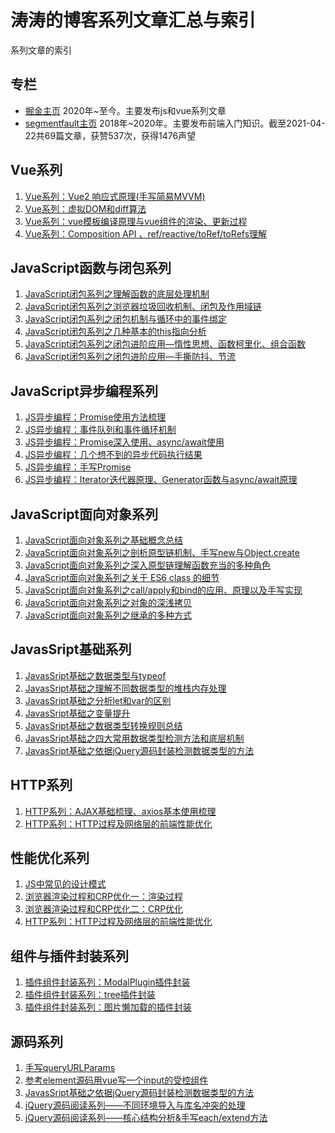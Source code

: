 # 涛涛的博客系列文章汇总与索引

系列文章的索引

## 专栏

* [掘金主页](https://juejin.cn/user/747323636587997/posts)  2020年~至今。主要发布js和vue系列文章
* [segmentfault主页](https://segmentfault.com/u/mataotao/articles?sort=vote) 2018年~2020年。主要发布前端入门知识。截至2021-04-22共69篇文章，获赞537次，获得1476声望

## Vue系列
1. [Vue系列：Vue2 响应式原理(手写简易MVVM)](https://juejin.cn/post/6990018362391265287)
2. [Vue系列：虚拟DOM和diff算法](https://juejin.cn/post/6995204870114377741)
3. [Vue系列：vue模板编译原理与vue组件的渲染、更新过程](https://juejin.cn/post/6995232345749979172)
4. [Vue系列：Composition API 、ref/reactive/toRef/toRefs理解](https://juejin.cn/post/6996163301650464775)
## JavaScript函数与闭包系列

1. [JavaScript闭包系列之理解函数的底层处理机制](https://juejin.cn/post/6882028982200434701/)
2. [JavaScript闭包系列之浏览器垃圾回收机制、闭包及作用域链](https://juejin.cn/post/6917237481595207688/)
3. [JavaScript闭包系列之闭包机制与循环中的事件绑定](https://juejin.cn/post/6918182773924724750/)
3. [JavaScript闭包系列之几种基本的this指向分析](https://juejin.cn/post/6918725304768790541)
4. [JavaScript闭包系列之闭包进阶应用—惰性思想、函数柯里化、组合函数](https://juejin.cn/post/6934295655397457934/)
5. [JavaScript闭包系列之闭包进阶应用—手撕防抖、节流](https://juejin.cn/post/6935767970652094477/)

## JavaScript异步编程系列
1. [JS异步编程：Promise使用方法梳理](https://juejin.cn/post/6954264984830345252)
2. [JS异步编程：事件队列和事件循环机制](https://juejin.cn/post/6975903958451617799)
3. [JS异步编程：Promise深入使用、async/await使用](https://juejin.cn/post/6976662408295088158)
4. [JS异步编程：几个想不到的异步代码执行结果](https://juejin.cn/post/6976662957224624136)
5. [JS异步编程：手写Promise](https://juejin.cn/post/6977270541631619108)
6. [JS异步编程：Iterator迭代器原理、Generator函数与async/await原理](https://juejin.cn/post/6978766285324681253)
## JavaScript面向对象系列

1. [JavaScript面向对象系列之基础概念总结](https://juejin.cn/post/6943593611355226142/)
1. [JavaScript面向对象系列之剖析原型链机制、手写new与Object.create](https://juejin.cn/post/6946962335860785160/)
1. [JavaScript面向对象系列之深入原型链理解函数充当的多种角色](https://juejin.cn/post/6947229348604674061)
1. [JavaScript面向对象系列之关于 ES6 class 的细节](https://juejin.cn/post/6947353089355546637)
1. [JavaScript面向对象系列之call/apply和bind的应用、原理以及手写实现](https://juejin.cn/post/6949723248451928094)
1. [JavaScript面向对象系列之对象的深浅拷贝](https://juejin.cn/post/6953649370910687268/)
1. [JavaScript面向对象系列之继承的多种方式](https://juejin.cn/post/6953885775096184840/)


## JavasSript基础系列

1. [JavasSript基础之数据类型与typeof](https://juejin.cn/post/6880749980311617549)
2. [JavasSript基础之理解不同数据类型的堆栈内存处理](https://juejin.cn/post/6880758339052142600/)
3. [JavasSript基础之分析let和var的区别](https://juejin.cn/post/6918185426469519367/)
4. [JavasSript基础之变量提升](https://juejin.cn/post/6923441559686004750/)
5. [JavasSript基础之数据类型转换规则总结](https://juejin.cn/post/6934288549592170503/)
6. [JavasSript基础之四大常用数据类型检测方法和底层机制](https://juejin.cn/post/6950899825168613389/)
7. [JavasSript基础之依据jQuery源码封装检测数据类型的方法](https://juejin.cn/post/6950901721065324558/)

## HTTP系列
1. [HTTP系列：AJAX基础梳理、axios基本使用梳理](https://juejin.cn/post/6985823318070788110)
1. [HTTP系列：HTTP过程及网络层的前端性能优化](https://juejin.cn/post/6986268029055139847)

## 性能优化系列

1. [JS中常见的设计模式](https://juejin.cn/post/6985939863203741703)
1. [浏览器渲染过程和CRP优化一：渲染过程](https://juejin.cn/post/6975028927223824391)
1. [浏览器渲染过程和CRP优化二：CRP优化](https://juejin.cn/post/6975093992232845342)
1. [HTTP系列：HTTP过程及网络层的前端性能优化](https://juejin.cn/post/6986268029055139847)

## 组件与插件封装系列
1. [插件组件封装系列：ModalPlugin插件封装](https://juejin.cn/post/6988941752556060686)
2. [插件组件封装系列：tree插件封装](https://juejin.cn/post/6988105930248290318)
3. [插件组件封装系列：图片懒加载的插件封装
   ](https://juejin.cn/post/6988026736382312485)
## 源码系列

1. [手写queryURLParams](https://juejin.cn/post/6949726811681112077/)
2. [参考element源码用vue写一个input的受控组件](https://juejin.cn/post/6945307209819488270/)
3. [JavasSript基础之依据jQuery源码封装检测数据类型的方法](https://juejin.cn/post/6950901721065324558)
4. [jQuery源码阅读系列——不同环境导入与库名冲突的处理](https://juejin.cn/post/6951742246328745991)
5. [jQuery源码阅读系列——核心结构分析&手写each/extend方法](https://juejin.cn/post/6952336763599716382)
